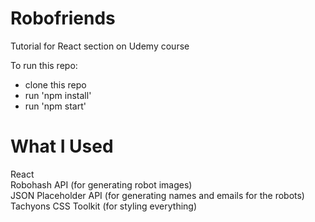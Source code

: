 # Robofriends
Tutorial for React section on Udemy course

To run this repo:
- clone this repo
- run 'npm install'
- run 'npm start'

# What I Used
React <br>
Robohash API (for generating robot images) <br>
JSON Placeholder API (for generating names and emails for the robots) <br>
Tachyons CSS Toolkit (for styling everything) <br>

